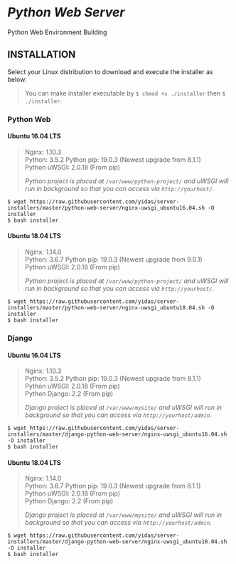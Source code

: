 *Python Web Server*
===================

Python Web Environment Building

INSTALLATION
------------

Select your Linux distribution to download and execute the installer as below:

> You can make installer executable by `$ chmod +x ./installer` then `$ ./installer`.

### Python Web

#### Ubuntu 16.04 LTS

> Nginx: 1.10.3  
> Python: 3.5.2
> Python pip: 19.0.3 (Newest upgrade from 8.1.1)  
> Python uWSGI: 2.0.18 (From pip) 
>
> *Python project is placed at `/var/www/python-project/` and uWSGI will run in background so that you can access via `http://yourhost/`.*

```
$ wget https://raw.githubusercontent.com/yidas/server-installers/master/python-web-server/nginx-uwsgi_ubuntu16.04.sh -O installer
$ bash installer
```

#### Ubuntu 18.04 LTS

> Nginx: 1.14.0  
> Python: 3.6.7
> Python pip: 19.0.3 (Newest upgrade from 9.0.1)  
> Python uWSGI: 2.0.18 (From pip) 
>
> *Python project is placed at `/var/www/python-project/` and uWSGI will run in background so that you can access via `http://yourhost/`.*

```
$ wget https://raw.githubusercontent.com/yidas/server-installers/master/python-web-server/nginx-uwsgi_ubuntu18.04.sh -O installer
$ bash installer
```

### Django

#### Ubuntu 16.04 LTS

> Nginx: 1.10.3  
> Python: 3.5.2
> Python pip: 19.0.3 (Newest upgrade from 8.1.1)  
> Python uWSGI: 2.0.18 (From pip)  
> Python Django: 2.2 (From pip)
>
> *Django project is placed at `/var/www/mysite/` and uWSGI will run in background so that you can access via `http://yourhost/admin`.*

```
$ wget https://raw.githubusercontent.com/yidas/server-installers/master/django-python-web-server/nginx-uwsgi_ubuntu16.04.sh -O installer
$ bash installer
```

#### Ubuntu 18.04 LTS

> Nginx: 1.14.0  
> Python: 3.6.7
> Python pip: 19.0.3 (Newest upgrade from 8.1.1)  
> Python uWSGI: 2.0.18 (From pip)  
> Python Django: 2.2 (From pip)
>
> *Django project is placed at `/var/www/mysite/` and uWSGI will run in background so that you can access via `http://yourhost/admin`.*

```
$ wget https://raw.githubusercontent.com/yidas/server-installers/master/django-python-web-server/nginx-uwsgi_ubuntu18.04.sh -O installer
$ bash installer
```

